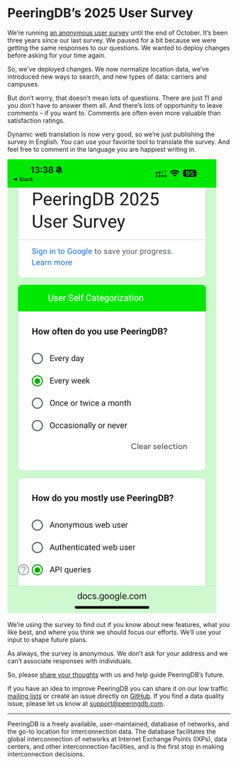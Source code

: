# PeeringDB’s 2025 User Survey

We’re running [an anonymous user survey](https://docs.google.com/forms/d/e/1FAIpQLSeU7oCd3ByYkMpi7omYAuNY5TqjpJ2-uR0lsQfpqZVRJSqvUw/viewform?usp=header) until the end of October. It’s been three years since our last survey. We paused for a bit because we were getting the same responses to our questions. We wanted to deploy changes before asking for your time again.

So, we’ve deployed changes. We now normalize location data, we’ve introduced new ways to search, and new types of data: carriers and campuses.

But don’t worry, that doesn’t mean lots of questions. There are just 11 and you don’t have to answer them all. And there’s lots of opportunity to leave comments – if you want to. Comments are often even more valuable than satisfaction ratings.

Dynamic web translation is now very good, so we’re just publishing the survey in English. You can use your favorite tool to translate the survey. And feel free to comment in the language you are happiest writing in.

![Survey on a phone](images/Survey_on_phone.png)

We’re using the survey to find out if you know about new features, what you like best, and where you think we should focus our efforts. We’ll use your input to shape future plans.

As always, the survey is anonymous. We don’t ask for your address and we can’t associate responses with individuals.

So, please [share your thoughts](https://docs.google.com/forms/d/e/1FAIpQLSeU7oCd3ByYkMpi7omYAuNY5TqjpJ2-uR0lsQfpqZVRJSqvUw/viewform?usp=header) with us and help guide PeeringDB’s future.

If you have an idea to improve PeeringDB you can share it on our low traffic [mailing lists](https://docs.peeringdb.com/#mailing-lists) or create an issue directly on [GitHub](https://github.com/peeringdb/peeringdb/issues). If you find a data quality issue, please let us know at [support@peeringdb.com](mailto:support@peeringdb.com).

--- 

PeeringDB is a freely available, user-maintained, database of networks, and the go-to location for interconnection data. The database facilitates the global interconnection of networks at Internet Exchange Points (IXPs), data centers, and other interconnection facilities, and is the first stop in making interconnection decisions.